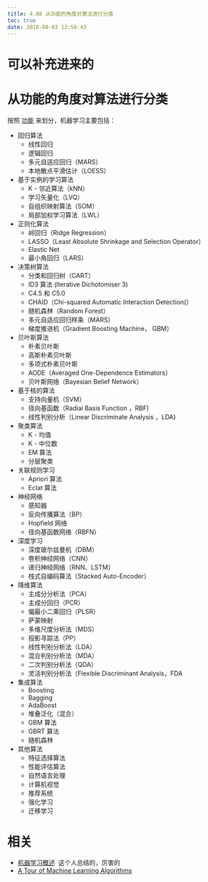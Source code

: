 ```yaml
---
title: 4.08 从功能的角度对算法进行分类
toc: true
date: 2018-08-03 12:58:43
---
```

# 可以补充进来的

# 从功能的角度对算法进行分类


按照 [功能](http://machinelearningmastery.com/a-tour-of-machine-learning-algorithms/) 来划分，机器学习主要包括：


- 回归算法
    - 线性回归
    - 逻辑回归
    - 多元自适应回归（MARS）
    - 本地散点平滑估计（LOESS）
- 基于实例的学习算法
    - K - 邻近算法（kNN）
    - 学习矢量化（LVQ）
    - 自组织映射算法（SOM）
    - 局部加权学习算法（LWL）
- 正则化算法
    - 岭回归（Ridge Regression）
    - LASSO（Least Absolute Shrinkage and Selection Operator）
    - Elastic Net
    - 最小角回归（LARS）
- 决策树算法
    - 分类和回归树（CART）
    - ID3 算法 (Iterative Dichotomiser 3)
    - C4.5 和 C5.0
    - CHAID（Chi-squared Automatic Interaction Detection(）
    - 随机森林（Random Forest）
    - 多元自适应回归样条（MARS）
    - 梯度推进机（Gradient Boosting Machine， GBM）
- 贝叶斯算法
    - 朴素贝叶斯
    - 高斯朴素贝叶斯
    - 多项式朴素贝叶斯
    - AODE（Averaged One-Dependence Estimators）
    - 贝叶斯网络（Bayesian Belief Network）
- 基于核的算法
    - 支持向量机（SVM）
    - 径向基函数（Radial Basis Function ，RBF)
    - 线性判别分析（Linear Discriminate Analysis ，LDA)
- 聚类算法
    - K - 均值
    - K - 中位数
    - EM 算法
    - 分层聚类
- 关联规则学习
    - Apriori 算法
    - Eclat 算法
- 神经网络
    - 感知器
    - 反向传播算法（BP）
    - Hopfield 网络
    - 径向基函数网络（RBFN）
- 深度学习
    - 深度玻尔兹曼机（DBM）
    - 卷积神经网络（CNN）
    - 递归神经网络（RNN、LSTM）
    - 栈式自编码算法（Stacked Auto-Encoder）
- 降维算法
    - 主成分分析法（PCA）
    - 主成分回归（PCR）
    - 偏最小二乘回归（PLSR）
    - 萨蒙映射
    - 多维尺度分析法（MDS）
    - 投影寻踪法（PP）
    - 线性判别分析法（LDA）
    - 混合判别分析法（MDA）
    - 二次判别分析法（QDA）
    - 灵活判别分析法（Flexible Discriminant Analysis，FDA
- 集成算法
    - Boosting
    - Bagging
    - AdaBoost
    - 堆叠泛化（混合）
    - GBM 算法
    - GBRT 算法
    - 随机森林
- 其他算法
    - 特征选择算法
    - 性能评估算法
    - 自然语言处理
    - 计算机视觉
    - 推荐系统
    - 强化学习
    - 迁移学习




# 相关

- [机器学习概述](https://feisky.xyz/machine-learning/basic/)  这个人总结的，厉害的
- [A Tour of Machine Learning Algorithms](https://machinelearningmastery.com/a-tour-of-machine-learning-algorithms/)
